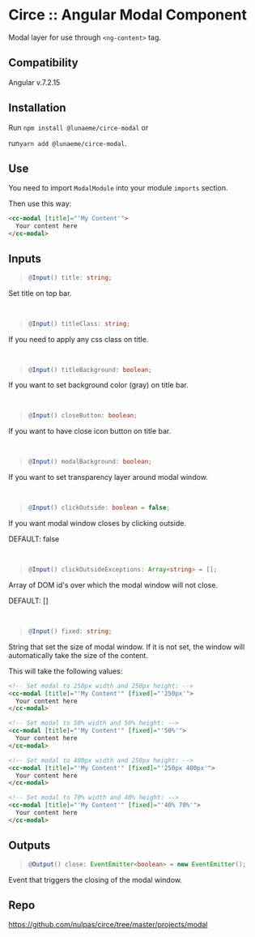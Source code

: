 # Circe :: Angular Modal Component

Modal layer for use through `<ng-content>` tag.

## Compatibility

Angular v.7.2.15

## Installation

Run `npm install @lunaeme/circe-modal` or

run`yarn add @lunaeme/circe-modal`.

## Use

You need to import `ModalModule` into your module `imports` section.

Then use this way:

```html
<cc-modal [title]="'My Content'">
  Your content here
</cc-modal>
```

## Inputs

>```typescript
> @Input() title: string;
>```
Set title on top bar.


&nbsp;
>```typescript
> @Input() titleClass: string;
>```
If you need to apply any css class on title.


&nbsp;
>```typescript
> @Input() titleBackground: boolean;
>```
If you want to set background color (gray) on title bar.


&nbsp;
>```typescript
> @Input() closeButton: boolean;
>```
If you want to have close icon button on title bar.


&nbsp;
>```typescript
> @Input() modalBackground: boolean;
>```
If you want to set transparency layer around modal window.


&nbsp;
>```typescript
> @Input() clickOutside: boolean = false;
>```
If you want modal window closes by clicking outside.

DEFAULT: false


&nbsp;
>```typescript
> @Input() clickOutsideExceptions: Array<string> = [];
>```
Array of DOM id's over which the modal window will not close.

DEFAULT: []


&nbsp;
>```typescript
> @Input() fixed: string;
>```
String that set the size of modal window. If it is not set, the window will automatically take the size of the content.

This will take the following values:

```html
<!-- Set modal to 250px width and 250px height: -->
<cc-modal [title]="'My Content'" [fixed]="'250px'">
  Your content here
</cc-modal>

<!-- Set modal to 50% width and 50% height: -->
<cc-modal [title]="'My Content'" [fixed]="'50%'">
  Your content here
</cc-modal>

<!-- Set modal to 400px width and 250px height: -->
<cc-modal [title]="'My Content'" [fixed]="'250px 400px'">
  Your content here
</cc-modal>

<!-- Set modal to 70% width and 40% height: -->
<cc-modal [title]="'My Content'" [fixed]="'40% 70%'">
  Your content here
</cc-modal>
```

## Outputs

>```typescript
> @Output() close: EventEmitter<boolean> = new EventEmitter();
>```
Event that triggers the closing of the modal window.

## Repo

<https://github.com/nulpas/circe/tree/master/projects/modal>
